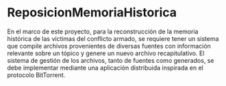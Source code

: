 # ReposicionMemoriaHistorica
En el marco de este proyecto, para la reconstrucción de la memoria histórica de las víctimas del conflicto armado, se requiere tener un sistema que compile archivos provenientes de diversas fuentes con información relevante sobre un tópico y genere un nuevo archivo recapitulativo. El sistema de gestión de los archivos, tanto de fuentes como generados, se debe implementar mediante una aplicación distribuida inspirada en el protocolo BitTorrent.
